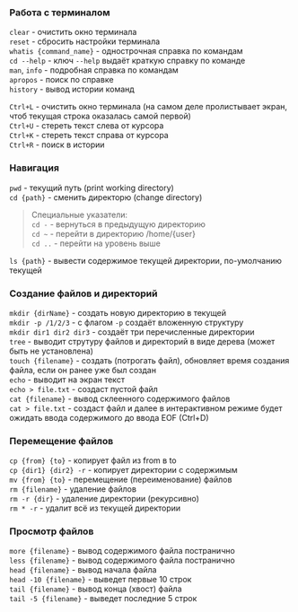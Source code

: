 ### Работа с терминалом

`clear` -  очистить окно терминала  
`reset` -  сбросить настройки терминала  
`whatis {command_name}`  - однострочная справка по командам  
`cd --help` - ключ `--help` выдаёт краткую справку по команде  
`man`, `info` - подробная справка по командам  
`apropos` - поиск по справке  
`history` - вывод истории команд  

`Ctrl+L` - очистить окно терминала (на самом деле пролистывает экран, чтоб текущая строка оказалась самой первой)  
`Ctrl+U` - стереть текст слева от курсора  
`Ctrl+K` - стереть текст справа от курсора  
`Ctrl+R` - поиск в истории  

### Навигация

`pwd` - текущий путь (print working directory)  
`cd {path}` - сменить директорю (change directory)  
> Специальные указатели:  
 `cd -` -  вернуться в предыдущую директорию  
`cd ~` - перейти в директорию /home/{user}  
`cd ..` - перейти на уровень выше  

`ls {path}` - вывести содержимое текущей директории, по-умолчанию текущей  

### Создание файлов и директорий

`mkdir {dirName}` - создать новую директорию в текущей  
`mkdir -p /1/2/3` - с флагом `-p` создаёт вложенную структуру  
`mkdir dir1 dir2 dir3` - создаёт три перечисленные директории  
`tree` - выводит струтуру файлов и директорий в виде дерева (может быть не установлена)  
`touch {filename}` - создать (потрогать файл), обновляет время создания файла, если он ранее уже был создан  
`echo` - выводит на экран текст  
`echo > file.txt` - создаст пустой файл  
`cat {filename}` - вывод склеенного содержимого файлов  
`cat > file.txt` - создаст файл и далее в интерактивном режиме будет ожидать ввода содержимого до ввода EOF (Ctrl+D)  

### Перемещение файлов

`cp {from} {to}` - копирует файл из from в to  
`cp {dir1} {dir2} -r` - копирует директории с содержимым  
`mv {from} {to}` - перемещение (переименование) файлов  
`rm {filename}` - удаление файлов  
`rm -r {dir}` - удаление директории (рекурсивно)  
`rm * -r` - удалит всё из текущей директории  

### Просмотр файлов

`more {filename}` - вывод содержимого файла постранично  
`less {filename}` - вывод содержимого файла постранично  
`head {filename}` - вывод начала файла  
`head -10 {filename}` - выведет первые 10 строк  
`tail {filename}` - вывод конца (хвост) файла  
`tail -5 {filename}` - выведет последние 5 строк  